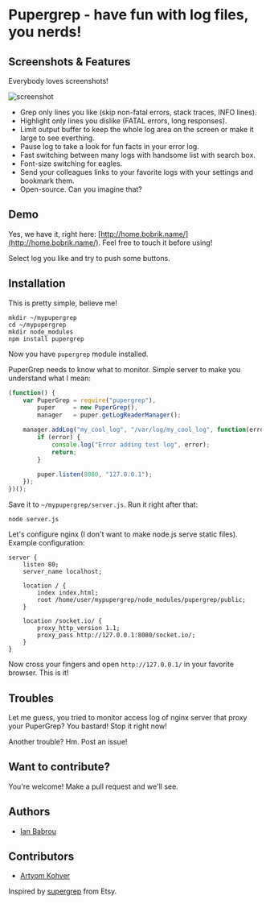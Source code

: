 # Pupergrep - have fun with log files, you nerds!

## Screenshots & Features

Everybody loves screenshots!

![screenshot](http://bobrik.name/uploads/pupergrep-new-screenshot.png)

* Grep only lines you like (skip non-fatal errors, stack traces, INFO lines).
* Highlight only lines you dislike (FATAL errors, long responses).
* Limit output buffer to keep the whole log area on the screen or make it large to see everthing.
* Pause log to take a look for fun facts in your error log.
* Fast switching between many logs with handsome list with search box.
* Font-size switching for eagles.
* Send your colleagues links to your favorite logs with your settings and bookmark them.
* Open-source. Can you imagine that?

## Demo

Yes, we have it, right here: [http://home.bobrik.name/](http://home.bobrik.name/). Feel free to touch it before using!

Select log you like and try to push some buttons.

## Installation

This is pretty simple, believe me!

```
mkdir ~/mypupergrep
cd ~/mypupergrep
mkdir node_modules
npm install pupergrep
```

Now you have `pupergrep` module installed.

PuperGrep needs to know what to monitor. Simple server to make you understand what I mean:

```javascript
(function() {
    var PuperGrep = require("pupergrep"),
        puper     = new PuperGrep(),
        manager   = puper.getLogReaderManager();

    manager.addLog("my_cool_log", "/var/log/my_cool_log", function(error) {
        if (error) {
            console.log("Error adding test log", error);
            return;
        }

        puper.listen(8080, "127.0.0.1");
    });
})();
```

Save it to `~/mypupergrep/server.js`. Run it right after that:

```
node server.js
```

Let's configure nginx (I don't want to make node.js serve static files). Example configuration:

```
server {
    listen 80;
    server_name localhost;

    location / {
        index index.html;
        root /home/user/mypupergrep/node_modules/pupergrep/public;
    }

    location /socket.io/ {
        proxy_http_version 1.1;
        proxy_pass http://127.0.0.1:8080/socket.io/;
    }
}
```

Now cross your fingers and open `http://127.0.0.1/` in your favorite browser. This is it!

## Troubles

Let me guess, you tried to monitor access log of nginx server that proxy your PuperGrep? You bastard! Stop it right now!

Another trouble? Hm. Post an issue!

## Want to contribute?

You're welcome! Make a pull request and we'll see.

## Authors

* [Ian Babrou](https://github.com/bobrik)

## Contributors

* [Artyom Kohver](https://github.com/kohver)

Inspired by [supergrep](https://github.com/etsy/supergrep) from Etsy.
